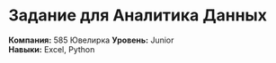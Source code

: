# Задание для Аналитика Данных
**Компания:** 585 Ювелирка 
**Уровень:** Junior       
**Навыки:** Excel, Python
